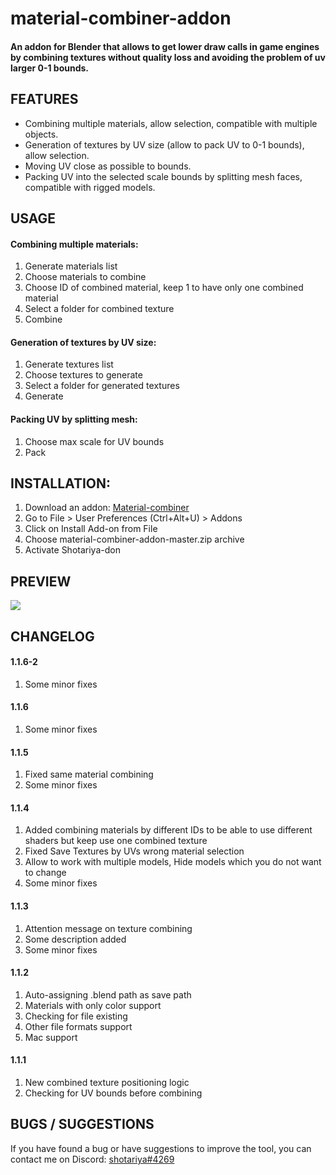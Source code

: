 material-combiner-addon
===========
#### An addon for Blender that allows to get lower draw calls in game engines by combining textures without quality loss and avoiding the problem of uv larger 0-1 bounds.

## FEATURES
* Combining multiple materials, allow selection, compatible with multiple objects.
* Generation of textures by UV size (allow to pack UV to 0-1 bounds), allow selection.
* Moving UV close as possible to bounds.
* Packing UV into the selected scale bounds by splitting mesh faces, compatible with rigged models.


## USAGE
#### Combining multiple materials:
1. Generate materials list
2. Choose materials to combine
3. Choose ID of combined material, keep 1 to have only one combined material
4. Select a folder for combined texture
5. Combine
#### Generation of textures by UV size:
1. Generate textures list
2. Choose textures to generate
3. Select a folder for generated textures
4. Generate
#### Packing UV by splitting mesh:
1. Choose max scale for UV bounds
2. Pack


## INSTALLATION:
1. Download an addon: [Material-combiner](https://github.com/Grim-es/material-combiner-addon/archive/master.zip)
2. Go to File > User Preferences (Ctrl+Alt+U) > Addons
3. Click on Install Add-on from File
4. Choose material-combiner-addon-master.zip archive
5. Activate Shotariya-don


## PREVIEW
![](http://webgrimes.com/Preview.png#)

## CHANGELOG
#### 1.1.6-2
1. Some minor fixes
#### 1.1.6
1. Some minor fixes
#### 1.1.5
1. Fixed same material combining
2. Some minor fixes
#### 1.1.4
1. Added combining materials by different IDs to be able to use different shaders but keep use one combined texture
2. Fixed Save Textures by UVs wrong material selection
3. Allow to work with multiple models, Hide models which you do not want to change
4. Some minor fixes
#### 1.1.3
1. Attention message on texture combining
2. Some description added
3. Some minor fixes
#### 1.1.2
1. Auto-assigning .blend path as save path
2. Materials with only color support
3. Checking for file existing
4. Other file formats support
5. Mac support
#### 1.1.1
1. New combined texture positioning logic
2. Checking for UV bounds before combining


## BUGS / SUGGESTIONS
If you have found a bug or have suggestions to improve the tool, you can contact me on Discord: [shotariya#4269](https://discordapp.com/users/275608234595713024)
